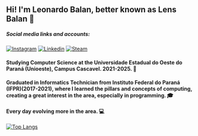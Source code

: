 ## Hi! I'm Leonardo Balan, better known as Lens Balan 👋

##### *Social media links and accounts:*
[![Instagram](https://img.shields.io/badge/Instagram-E4405F?style=for-the-badge&logo=instagram&logoColor=white)](https://www.instagram.com/lens.balan/)
[![Linkedin](https://img.shields.io/badge/LinkedIn-0077B5?style=for-the-badge&logo=linkedin&logoColor=white)](https://br.linkedin.com/in/leonardo-bednarczuk-balan-de-oliveira-70b602268)
[![Steam](https://img.shields.io/badge/Steam-000000?style=for-the-badge&logo=steam&logoColor=white)](https://steamcommunity.com/id/LensBR/)

#### Studying Computer Science at the Universidade Estadual do Oeste do Paraná (Unioeste), Campus Cascavel. 2021-2025. 🏬
#### Graduated in Informatics Technician from Instituto Federal do Paraná (IFPR)(2017-2021), where I learned the pillars and concepts of computing, creating a great interest in the area, especially in programming. 🎓
#### Every day evolving more in the area. 💻



[![Top Langs](https://github-readme-stats.vercel.app/api/top-langs/?username=LensBalan&langs_count=8)](https://github.com/LensBalan/github-readme-stats)
